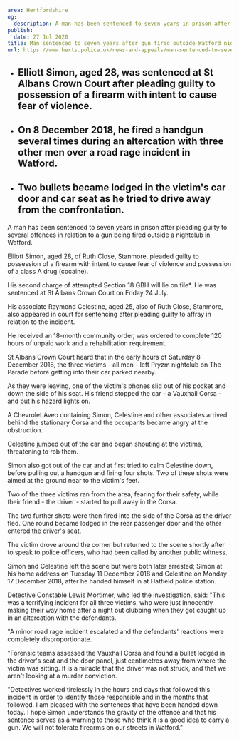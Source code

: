 ```yaml
area: Hertfordshire
og:
  description: A man has been sentenced to seven years in prison after pleading guilty to several offences in relation to a gun being fired outside a nightclub in Watford.
publish:
  date: 27 Jul 2020
title: Man sentenced to seven years after gun fired outside Watford nightclub
url: https://www.herts.police.uk/news-and-appeals/man-sentenced-to-seven-years-after-gun-fired-outside-watford-nightclub-0412c
```

* ## Elliott Simon, aged 28, was sentenced at St Albans Crown Court after pleading guilty to possession of a firearm with intent to cause fear of violence.

 * ## On 8 December 2018, he fired a handgun several times during an altercation with three other men over a road rage incident in Watford.

 * ## Two bullets became lodged in the victim's car door and car seat as he tried to drive away from the confrontation.

A man has been sentenced to seven years in prison after pleading guilty to several offences in relation to a gun being fired outside a nightclub in Watford.

Elliott Simon, aged 28, of Ruth Close, Stanmore, pleaded guilty to possession of a firearm with intent to cause fear of violence and possession of a class A drug (cocaine).

His second charge of attempted Section 18 GBH will lie on file*. He was sentenced at St Albans Crown Court on Friday 24 July.

His associate Raymond Celestine, aged 25, also of Ruth Close, Stanmore, also appeared in court for sentencing after pleading guilty to affray in relation to the incident.

He received an 18-month community order, was ordered to complete 120 hours of unpaid work and a rehabilitation requirement.

St Albans Crown Court heard that in the early hours of Saturday 8 December 2018, the three victims - all men - left Pryzm nightclub on The Parade before getting into their car parked nearby.

As they were leaving, one of the victim's phones slid out of his pocket and down the side of his seat. His friend stopped the car - a Vauxhall Corsa - and put his hazard lights on.

A Chevrolet Aveo containing Simon, Celestine and other associates arrived behind the stationary Corsa and the occupants became angry at the obstruction.

Celestine jumped out of the car and began shouting at the victims, threatening to rob them.

Simon also got out of the car and at first tried to calm Celestine down, before pulling out a handgun and firing four shots. Two of these shots were aimed at the ground near to the victim's feet.

Two of the three victims ran from the area, fearing for their safety, while their friend - the driver - started to pull away in the Corsa.

The two further shots were then fired into the side of the Corsa as the driver fled. One round became lodged in the rear passenger door and the other entered the driver's seat.

The victim drove around the corner but returned to the scene shortly after to speak to police officers, who had been called by another public witness.

Simon and Celestine left the scene but were both later arrested; Simon at his home address on Tuesday 11 December 2018 and Celestine on Monday 17 December 2018, after he handed himself in at Hatfield police station.

Detective Constable Lewis Mortimer, who led the investigation, said: "This was a terrifying incident for all three victims, who were just innocently making their way home after a night out clubbing when they got caught up in an altercation with the defendants.

"A minor road rage incident escalated and the defendants' reactions were completely disproportionate.

"Forensic teams assessed the Vauxhall Corsa and found a bullet lodged in the driver's seat and the door panel, just centimetres away from where the victim was sitting. It is a miracle that the driver was not struck, and that we aren't looking at a murder conviction.

"Detectives worked tirelessly in the hours and days that followed this incident in order to identify those responsible and in the months that followed. I am pleased with the sentences that have been handed down today. I hope Simon understands the gravity of the offence and that his sentence serves as a warning to those who think it is a good idea to carry a gun. We will not tolerate firearms on our streets in Watford."
